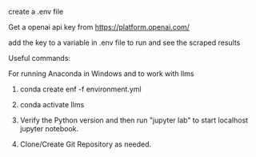 create a .env file

Get a openai api key from https://platform.openai.com/

add the key to a variable in .env file to run and see the scraped results 

Useful commands:

For running Anaconda in Windows and to work with llms

1. conda create enf -f environment.yml

2. conda activate llms
3. Verify the Python version and then run "jupyter lab" to start localhost jupyter notebook.
4. Clone/Create Git Repository as needed.


